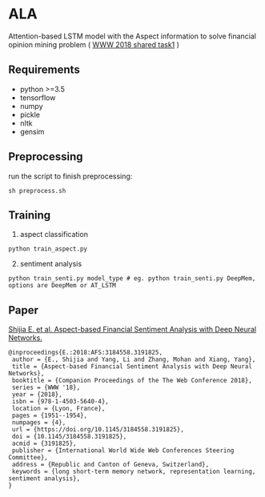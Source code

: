# ALA
Attention-based LSTM model with the Aspect information to solve financial opinion mining problem ( [WWW 2018 shared task1](https://sites.google.com/view/fiqa/home) )

## Requirements
- python >=3.5 
- tensorflow 
- numpy
- pickle
- nltk
- gensim

## Preprocessing
run the script to finish preprocessing:
```
sh preprocess.sh
```

## Training
1. aspect classification
```
python train_aspect.py
```
2. sentiment analysis
```
python train_senti.py model_type # eg. python train_senti.py DeepMem, options are DeepMem or AT_LSTM
```

## Paper

[Shijia E. et al. Aspect-based Financial Sentiment Analysis with Deep Neural Networks.](https://dl.acm.org/citation.cfm?id=3191825)

```
@inproceedings{E.:2018:AFS:3184558.3191825,
 author = {E., Shijia and Yang, Li and Zhang, Mohan and Xiang, Yang},
 title = {Aspect-based Financial Sentiment Analysis with Deep Neural Networks},
 booktitle = {Companion Proceedings of the The Web Conference 2018},
 series = {WWW '18},
 year = {2018},
 isbn = {978-1-4503-5640-4},
 location = {Lyon, France},
 pages = {1951--1954},
 numpages = {4},
 url = {https://doi.org/10.1145/3184558.3191825},
 doi = {10.1145/3184558.3191825},
 acmid = {3191825},
 publisher = {International World Wide Web Conferences Steering Committee},
 address = {Republic and Canton of Geneva, Switzerland},
 keywords = {long short-term memory network, representation learning, sentiment analysis},
}
```
